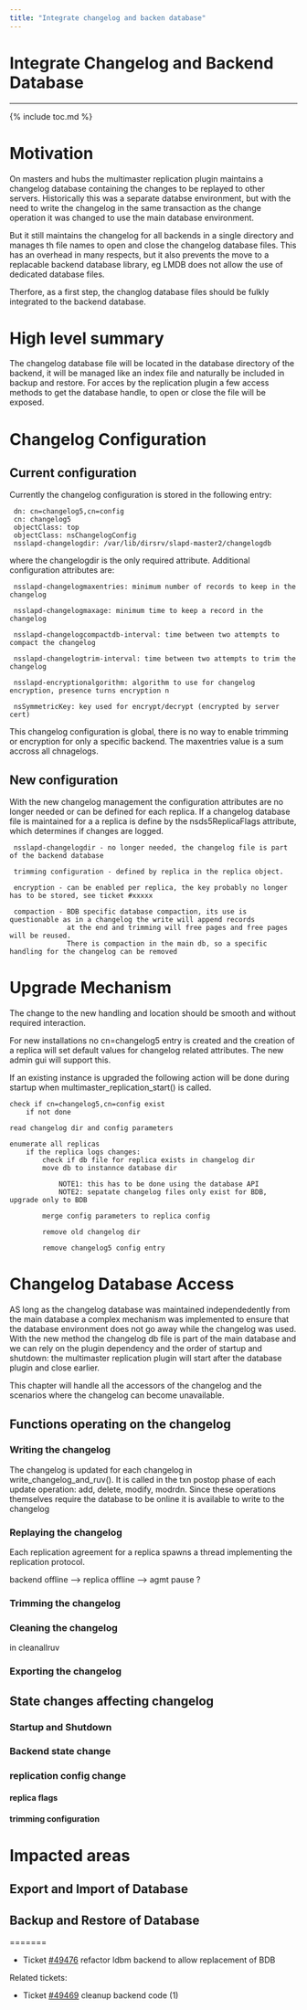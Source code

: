 ```yaml
---
title: "Integrate changelog and backen database"
---
```


# Integrate Changelog and Backend Database
------------------

{% include toc.md %}

Motivation
==========

On masters and hubs the multimaster replication plugin maintains a changelog database containing the changes to be 
replayed to other servers. Historically this was a  separate databse environment, but with the need to write the changelog
in the same transaction as the change operation it was changed to use the main database environment.

But it still maintains the changelog for all backends in a single directory and manages th file names to open and close the 
changelog database files. This has an overhead in many respects, but it also prevents the move to a replacable backend database
library, eg LMDB does not allow the use of dedicated database files.

Therfore, as a first step, the changlog database files should be fulkly integrated to the backend database.

High level summary
==================

The changelog database file will be located in the database directory of the backend, it will be managed like an index file and naturally be 
included in backup and restore.
For acces by the replication plugin a few access methods to get the database handle, to open or close the file will be exposed.


Changelog Configuration
=======================

## Current configuration


Currently the changelog configuration is stored in the following entry:

     dn: cn=changelog5,cn=config
     cn: changelog5
     objectClass: top
     objectClass: nsChangelogConfig
     nsslapd-changelogdir: /var/lib/dirsrv/slapd-master2/changelogdb

where the changelogdir is the only required attribute. Additional configuration attributes are:


     nsslapd-changelogmaxentries: minimum number of records to keep in the changelog

     nsslapd-changelogmaxage: minimum time to keep a record in the changelog

     nsslapd-changelogcompactdb-interval: time between two attempts to compact the changelog

     nsslapd-changelogtrim-interval: time between two attempts to trim the changelog

     nsslapd-encryptionalgorithm: algorithm to use for changelog encryption, presence turns encryption n

     nsSymmetricKey: key used for encrypt/decrypt (encrypted by server cert)

This changelog configuration is global, there is no way to enable trimming or encryption for only a specific backend. The maxentries value is a sum accross all chnagelogs.

 

## New configuration


With the new changelog management the configuration attributes are no longer needed or can be defined for each replica. If a changelog database 
file is maintained for a a replica is define by the nsds5ReplicaFlags attribute, which determines if changes are logged.


     nsslapd-changelogdir - no longer needed, the changelog file is part of the backend database 

     trimming configuration - defined by replica in the replica object. 

     encryption - can be enabled per replica, the key probably no longer has to be stored, see ticket #xxxxx

     compaction - BDB specific database compaction, its use is questionable as in a changelog the write will append records 
                  at the end and trimming will free pages and free pages will be reused.
                  There is compaction in the main db, so a specific handling for the changelog can be removed 


Upgrade Mechanism
=================

The change to the new handling and location should be smooth and without required interaction.

For new installations no cn=changelog5 entry is created and the creation of a replica will set default values
for changelog related attributes. The new admin gui will support this.

If an existing instance is upgraded the following action will be done during startup when multimaster_replication_start() is called.

    check if cn=changelog5,cn=config exist
        if not done

    read changelog dir and config parameters

    enumerate all replicas
        if the replica logs changes:
            check if db file for replica exists in changelog dir
            move db to instannce database dir

                NOTE1: this has to be done using the database API
                NOTE2: sepatate changelog files only exist for BDB, upgrade only to BDB

            merge config parameters to replica config

            remove old changelog dir

            remove changelog5 config entry



Changelog Database Access
=========================

AS long as the changelog database was maintained independedently from the main database a complex mechanism was
implemented to ensure that the database environment does not go away while the changelog was used. With the new method
the changelog db file is part of the main database and we can rely on the plugin dependency and the order of startup and shutdown:
the multimaster replication plugin will start after the database plugin and close earlier.

This chapter will handle all the accessors of the changelog and the scenarios where the changelog can become unavailable.

## Functions operating on the changelog

### Writing the changelog

The changelog is updated for each changelog in write_changelog_and_ruv(). It is called in the txn postop phase of each update operation:
add, delete, modify, modrdn. Since these operations themselves require the database to be online it is available to write to the changelog

### Replaying the changelog

Each replication agreement for a replica spawns a thread implementing the replication protocol.

backend offline --> replica offline --> agmt pause ?


### Trimming the changelog


### Cleaning the changelog

in cleanallruv

### Exporting the changelog


## State changes affecting changelog

### Startup and Shutdown

### Backend state change

### replication config change

#### replica flags

#### trimming configuration


Impacted areas
==============

## Export and Import of Database


## Backup  and Restore of Database

=======
* Ticket [\#49476](https://pagure.io/389-ds-base/issue/49476) refactor ldbm backend to allow replacement of BDB

Related tickets: 
* Ticket [\#49469](https://pagure.io/389-ds-base/issue/49469)  cleanup backend code (1)
